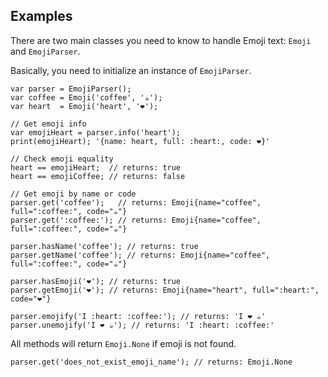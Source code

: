 ## Examples
There are two main classes you need to know to handle Emoji text: `Emoji` and `EmojiParser`.

Basically, you need to initialize an instance of `EmojiParser`.

```
var parser = EmojiParser();
var coffee = Emoji('coffee', '☕');
var heart  = Emoji('heart', '❤️');

// Get emoji info
var emojiHeart = parser.info('heart');
print(emojiHeart); '{name: heart, full: :heart:, code: ❤️}'

// Check emoji equality
heart == emojiHeart;  // returns: true
heart == emojiCoffee; // returns: false

// Get emoji by name or code
parser.get('coffee');   // returns: Emoji{name="coffee", full=":coffee:", code="☕"}
parser.get(':coffee:'); // returns: Emoji{name="coffee", full=":coffee:", code="☕"}

parser.hasName('coffee'); // returns: true
parser.getName('coffee'); // returns: Emoji{name="coffee", full=":coffee:", code="☕"}

parser.hasEmoji('❤️'); // returns: true
parser.getEmoji('❤️'); // returns: Emoji{name="heart", full=":heart:", code="❤️"}

parser.emojify('I :heart: :coffee:'); // returns: 'I ❤️ ☕'
parser.unemojify('I ❤️ ☕'); // returns: 'I :heart: :coffee:'
```

All methods will return `Emoji.None` if emoji is not found.

```
parser.get('does_not_exist_emoji_name'); // returns: Emoji.None
```
